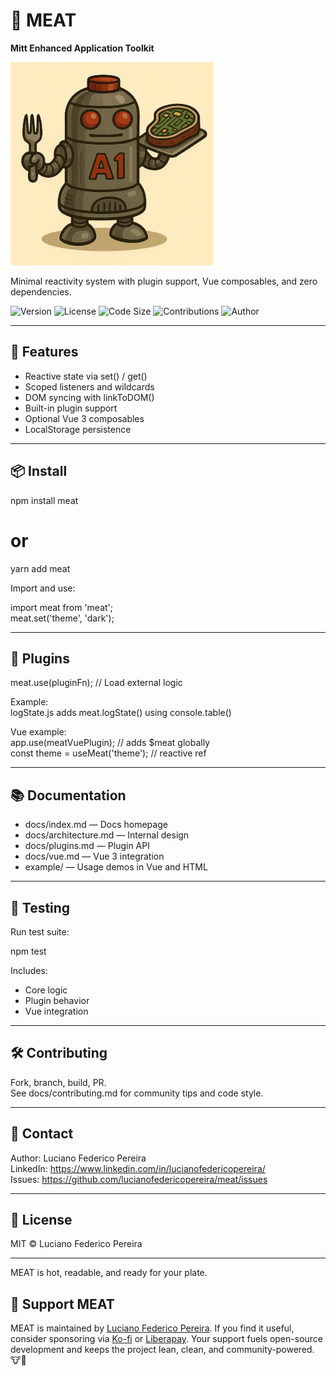 # 🥩 MEAT

**Mitt Enhanced Application Toolkit**  

![MEAT Mascot](./assets/a1.png)


Minimal reactivity system with plugin support, Vue composables, and zero dependencies.

![Version](https://img.shields.io/badge/version-1.A1-saucy)
![License](https://img.shields.io/github/license/lucianofedericopereira/meat)
![Code Size](https://img.shields.io/github/languages/code-size/lucianofedericopereira/meat)
![Contributions](https://img.shields.io/badge/contributions-open-brightgreen)
![Author](https://img.shields.io/badge/made%20by-Luciano%20Federico%20Pereira-blue)

---

## 🍖 Features

- Reactive state via set() / get()
- Scoped listeners and wildcards
- DOM syncing with linkToDOM()
- Built-in plugin support
- Optional Vue 3 composables
- LocalStorage persistence

---

## 📦 Install

npm install meat  
# or  
yarn add meat

Import and use:

import meat from 'meat';  
meat.set('theme', 'dark');

---

## 🔌 Plugins

meat.use(pluginFn); // Load external logic

Example:  
logState.js adds meat.logState() using console.table()

Vue example:  
app.use(meatVuePlugin); // adds $meat globally  
const theme = useMeat('theme'); // reactive ref

---

## 📚 Documentation

- docs/index.md — Docs homepage  
- docs/architecture.md — Internal design  
- docs/plugins.md — Plugin API  
- docs/vue.md — Vue 3 integration  
- example/ — Usage demos in Vue and HTML

---

## 🧪 Testing

Run test suite:

npm test

Includes:  
- Core logic  
- Plugin behavior  
- Vue integration

---

## 🛠 Contributing

Fork, branch, build, PR.  
See docs/contributing.md for community tips and code style.

---

## 💬 Contact

Author: Luciano Federico Pereira  
LinkedIn: https://www.linkedin.com/in/lucianofedericopereira/  
Issues: https://github.com/lucianofedericopereira/meat/issues

---

## 📜 License

MIT © Luciano Federico Pereira

---

MEAT is hot, readable, and ready for your plate.

## 💛 Support MEAT

MEAT is maintained by [Luciano Federico Pereira](https://github.com/lucianofedericopereira). If you find it useful, consider sponsoring via [Ko-fi](https://ko-fi.com/lucianofedericopereira) or [Liberapay](https://liberapay.com/lucianofedericopereira). Your support fuels open-source development and keeps the project lean, clean, and community-powered. 🐮🧪

